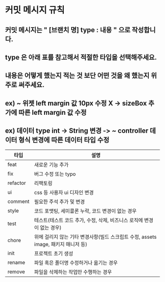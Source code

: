 # 커밋 메시지 규칙
## 커밋 메시지는 " [브랜치 명] type : 내용 "   으로 작성합니다.
## type 은 아래 표를 참고해서 적절한 타입을 선택해주세요.
## 내용은 어떻게 했는지 적는 것 보단 어떤 것을 왜 했는지 위주로 써주세요.
## ex) ~ 위젯 left margin 값 10px 수정 X -> sizeBox 추가에 따른 left margin 값 수정
## ex) 데이터 type int -> String 변경 -> ~ controller 데이터 형식 변경에 따른 데이터 타입 수정
| 타입       | 설명                                                                              |
|----------|-----------------------------------------------------------------------------------|
| feat     | 새로운 기능 추가                                                                 |
| fix      | 버그 수정 또는 typo                                                              |
| refactor | 리팩토링                                                                         |
| ui       | css 등 사용자 ui 디자인 변경                                                     |
| comment  | 필요한 주석 추가 및 변경                                                         |
| style    | 코드 포맷팅, 세미콜론 누락, 코드 변경이 없는 경우                                 |
| test     | 테스트(테스트 코드 추가, 수정, 삭제, 비즈니스 로직에 변경이 없는 경우)            |
| chore    | 위에 걸리지 않는 기타 변경사항(빌드 스크립트 수정, assets image, 패키지 매니저 등)|
| init     | 프로젝트 초기 생성                                                               |
| rename   | 파일 혹은 폴더명 수정하거나 옮기는 경우                                           |
| remove   | 파일을 삭제하는 작업만 수행하는 경우                                              |
